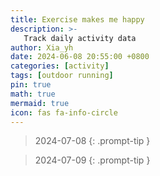 ```yaml
---
title: Exercise makes me happy
description: >-
   Track daily activity data
author: Xia_yh
date: 2024-06-08 20:55:00 +0800
categories: [activity]
tags: [outdoor running]
pin: true
math: true
mermaid: true
icon: fas fa-info-circle
---
```

> 2024-07-08
 {: .prompt-tip }

<div class="strava-embed-placeholder" data-embed-type="activity" data-embed-id="11836899604" data-style="standard" data-from-embed="false"></div><script src="https://strava-embeds.com/embed.js"></script>

> 2024-07-09
 {: .prompt-tip }

<div class="strava-embed-placeholder" data-embed-type="activity" data-embed-id="11846295647" data-style="standard"></div><script src="https://strava-embeds.com/embed.js"></script>

